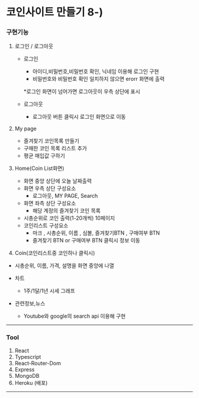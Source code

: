 # **코인사이트 만들기** 8-)

### 구현기능

1. 로그인 / 로그아웃

   - 로그인

     - 아이디,비밀번호,비밀번호 확인, 닉네임 이용해 로그인 구현
     - 비밀번호와 비밀번호 확인 일치하지 않으면 erorr 화면에 출력

     \*로그인 화면이 넘어가면 로그아웃이 우측 상단에 표시

   - 로그아웃
     - 로그아웃 버튼 클릭시 로그인 화면으로 이동

2. My page

   - 즐겨찾기 코인목록 만들기
   - 구매한 코인 목록 리스트 추가
   - 평균 매입값 구하기

3. Home(Coin List화면)

   - 화면 중앙 상단에 오늘 날짜출력
   - 화면 우측 상단 구성요소
     - 로그아웃, MY PAGE, Search
   - 화면 좌측 상단 구성요소
     - 해당 계정의 즐겨찾기 코인 목록
   - 시총순위로 코인 출력(1-20개씩) 10페이지
   - 코인리스트 구성요소
     - 마크 , 시총순위, 이름 , 심볼, 즐겨찾기BTN , 구매여부 BTN
     - 즐겨찾기 BTN or 구매여부 BTN 클릭시 정보 이동

4. Coin(코인리스트중 코인하나 클릭시)

- 시총순위, 이름, 가격, 설명을 화면 중앙에 나열
- 차트
  - 1주/1달/1년 시세 그래프
- 관련정보,뉴스


    * Youtube와 google의 search api 이용해 구현

---

### Tool

1. React
2. Typescript
3. React-Router-Dom
4. Express
5. MongoDB
6. Heroku (배포)

---
